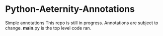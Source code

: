 # Python-Aeternity-Annotations
Simple annotations
This repo is still in progress. Annotations are subject to change.
__main__.py is the top level code ran.
